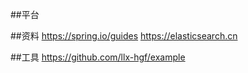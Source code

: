 ##平台

##资料
https://spring.io/guides
https://elasticsearch.cn

##工具
https://github.com/llx-hgf/example